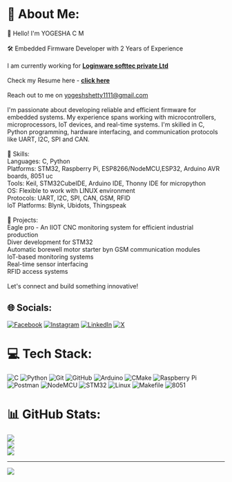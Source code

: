 # 💫 About Me:
👋 Hello! I'm YOGESHA C M<br><br>🛠️ Embedded Firmware Developer with 2 Years of Experience<br><br>              I am currently working for [**Loginware softtec private Ltd**](https://loginwaresofttec.com/)<br><br>              Check my Resume here - [**click here**](https://your-resume-link.com)<br><br>              Reach out to me on yogeshshetty1111@gmail.com<br><br>I'm passionate about developing reliable and efficient firmware for embedded systems. My experience spans working with microcontrollers, microprocessors, IoT devices, and real-time systems. I'm skilled in C, Python programming, hardware interfacing, and communication protocols like UART, I2C, SPI and CAN.<br><br>🔧 Skills:<br>              Languages: C, Python<br>              Platforms: STM32, Raspberry Pi, ESP8266/NodeMCU,ESP32, Arduino AVR boards, 8051 uc<br>              Tools: Keil, STM32CubeIDE, Arduino IDE, Thonny IDE for micropython<br>              OS: Flexible to work with LINUX environment<br>              Protocols: UART, I2C, SPI, CAN, GSM, RFID<br>              IoT Platforms: Blynk, Ubidots, Thingspeak<br><br>🚀 Projects:<br>              Eagle pro - An IIOT CNC monitoring system for efficient industrial production<br>              Diver development for STM32<br>              Automatic borewell motor starter byn GSM communication modules <br>              IoT-based monitoring systems<br>              Real-time sensor interfacing<br>              RFID access systems<br><br>Let's connect and build something innovative!


## 🌐 Socials:

[![Facebook](https://img.shields.io/badge/Facebook-%231877F2.svg?logo=Facebook&logoColor=white)](https://www.facebook.com/share/1GKPZQBASp/) 
[![Instagram](https://img.shields.io/badge/Instagram-%23E4405F.svg?logo=Instagram&logoColor=white)](https://www.instagram.com/yogesh_shetty_c_m/) 
[![LinkedIn](https://img.shields.io/badge/LinkedIn-%230077B5.svg?logo=linkedin&logoColor=white)](https://www.linkedin.com/in/yogesh-shetty-c-m-3889142b2/) 
[![X](https://img.shields.io/badge/X-black.svg?logo=X&logoColor=white)](https://x.com/yogesh_shetty_)


# 💻 Tech Stack:
![C](https://img.shields.io/badge/c-%2300599C.svg?style=for-the-badge&logo=c&logoColor=white&logoWidth=80) 
![Python](https://img.shields.io/badge/python-3670A0?style=for-the-badge&logo=python&logoColor=ffdd54&logoWidth=80) 
![Git](https://img.shields.io/badge/git-%23F05033.svg?style=for-the-badge&logo=git&logoColor=white&logoWidth=80) 
![GitHub](https://img.shields.io/badge/github-%23121011.svg?style=for-the-badge&logo=github&logoColor=white&logoWidth=80) 
![Arduino](https://img.shields.io/badge/-Arduino-00979D?style=for-the-badge&logo=Arduino&logoColor=white&logoWidth=80) 
![CMake](https://img.shields.io/badge/CMake-%23008FBA.svg?style=for-the-badge&logo=cmake&logoColor=white&logoWidth=80) 
![Raspberry Pi](https://img.shields.io/badge/-Raspberry_Pi-C51A4A?style=for-the-badge&logo=Raspberry-Pi&logoColor=white&logoWidth=80) 
![Postman](https://img.shields.io/badge/Postman-FF6C37?style=for-the-badge&logo=postman&logoColor=white&logoWidth=80) 
![NodeMCU](https://img.shields.io/badge/NodeMCU-003366?style=for-the-badge&logo=esp8266&logoColor=white&logoWidth=80) 
![STM32](https://img.shields.io/badge/STM32-03234B?style=for-the-badge&logo=stmicroelectronics&logoColor=white&logoWidth=80) 
![Linux](https://img.shields.io/badge/Linux-FCC624?style=for-the-badge&logo=linux&logoColor=black&logoWidth=80) 
![Makefile](https://img.shields.io/badge/Makefile-0769AD?style=for-the-badge&logo=gnu&logoColor=white&logoWidth=80) 
![8051](https://img.shields.io/badge/8051-004080?style=for-the-badge&logoColor=white&logoWidth=80)





# 📊 GitHub Stats:
![](https://github-readme-stats.vercel.app/api?username=YOGESH-SHETTY-C-M&theme=dark&hide_border=false&include_all_commits=false&count_private=false)<br/>
![](https://github-readme-streak-stats.herokuapp.com/?user=YOGESH-SHETTY-C-M&theme=dark&hide_border=false)<br/>
![](https://github-readme-stats.vercel.app/api/top-langs/?username=YOGESH-SHETTY-C-M&theme=dark&hide_border=false&include_all_commits=false&count_private=false&layout=compact)

---
[![](https://visitcount.itsvg.in/api?id=YOGESH-SHETTY-C-M&icon=0&color=0)](https://visitcount.itsvg.in)

<!-- Proudly created with GPRM ( https://gprm.itsvg.in ) -->
